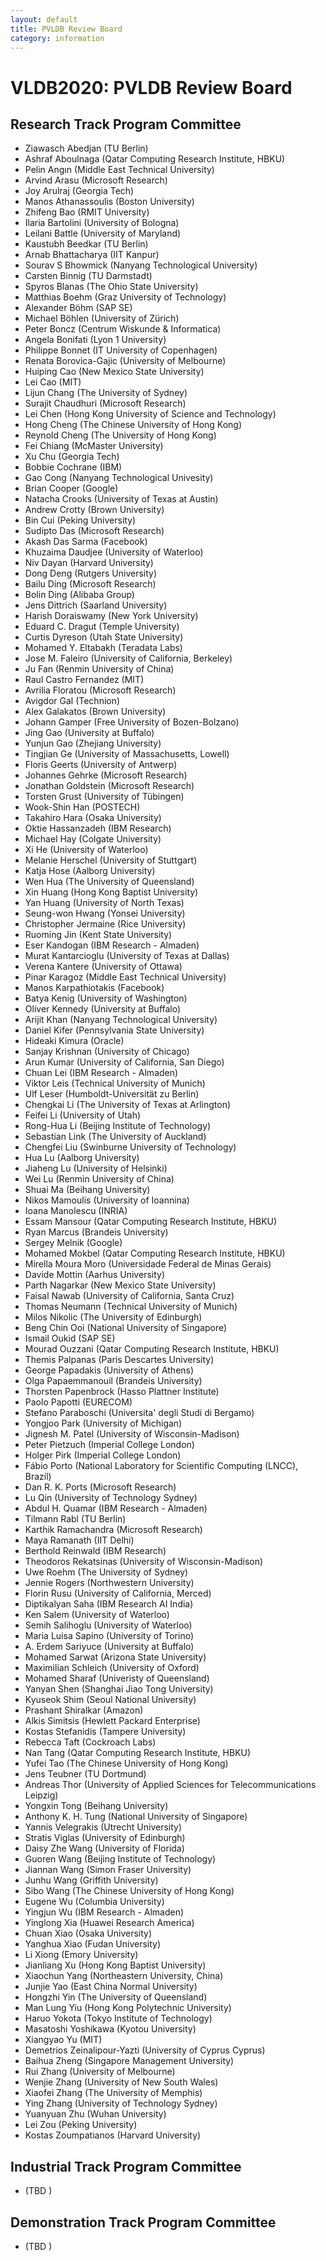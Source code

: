 ```yaml
---
layout: default
title: PVLDB Review Board
category: information
---
```


# VLDB2020: PVLDB Review Board

## Research Track Program Committee

* Ziawasch Abedjan (TU Berlin)
* Ashraf Aboulnaga (Qatar Computing Research Institute, HBKU)
* Pelin Angın (Middle East Technical University)
* Arvind Arasu (Microsoft Research)
* Joy Arulraj (Georgia Tech)
* Manos Athanassoulis (Boston University)
* Zhifeng Bao (RMIT University)
* Ilaria Bartolini (University of Bologna)
* Leilani Battle (University of Maryland)
* Kaustubh Beedkar (TU Berlin)
* Arnab Bhattacharya (IIT Kanpur)
* Sourav S Bhowmick (Nanyang Technological University)
* Carsten Binnig (TU Darmstadt)
* Spyros Blanas (The Ohio State University)
* Matthias Boehm (Graz University of Technology)
* Alexander Böhm (SAP SE)
* Michael Böhlen (University of Zürich)
* Peter Boncz (Centrum Wiskunde & Informatica)
* Angela Bonifati (Lyon 1 University)
* Philippe Bonnet (IT University of Copenhagen)
* Renata Borovica-Gajic (University of Melbourne)
* Huiping Cao (New Mexico State University)
* Lei Cao (MIT)
* Lijun Chang (The University of Sydney)
* Surajit Chaudhuri (Microsoft Research)
* Lei Chen (Hong Kong University of Science and Technology)
* Hong Cheng (The Chinese University of Hong Kong)
* Reynold Cheng (The University of Hong Kong)
* Fei Chiang (McMaster University)
* Xu Chu (Georgia Tech)
* Bobbie Cochrane (IBM)
* Gao Cong (Nanyang Technological Univesity)
* Brian Cooper (Google)
* Natacha Crooks (University of Texas at Austin)
* Andrew Crotty (Brown University)
* Bin Cui (Peking University)
* Sudipto Das (Microsoft Research)
* Akash Das Sarma (Facebook)
* Khuzaima Daudjee (University of Waterloo)
* Niv Dayan (Harvard University)
* Dong Deng (Rutgers University)
* Bailu Ding (Microsoft Research)
* Bolin Ding (Alibaba Group)
* Jens Dittrich (Saarland University)
* Harish Doraiswamy (New York University)
* Eduard C. Dragut (Temple University)
* Curtis Dyreson (Utah State University)
* Mohamed Y. Eltabakh (Teradata Labs)
* Jose M. Faleiro (University of California, Berkeley)
* Ju Fan (Renmin University of China)
* Raul Castro Fernandez (MIT)
* Avrilia Floratou (Microsoft Research)
* Avigdor Gal (Technion)
* Alex Galakatos (Brown University)
* Johann Gamper (Free University of Bozen-Bolzano)
* Jing Gao (University at Buffalo)
* Yunjun Gao (Zhejiang University)
* Tingjian Ge (University of Massachusetts, Lowell)
* Floris Geerts (University of Antwerp)
* Johannes Gehrke (Microsoft Research)
* Jonathan Goldstein (Microsoft Research)
* Torsten Grust (University of Tübingen)
* Wook-Shin Han (POSTECH)
* Takahiro Hara (Osaka University)
* Oktie Hassanzadeh (IBM Research)
* Michael Hay (Colgate University)
* Xi He (University of Waterloo)
* Melanie Herschel (University of Stuttgart)
* Katja Hose (Aalborg University)
* Wen Hua (The University of Queensland)
* Xin Huang (Hong Kong Baptist University)
* Yan Huang (University of North Texas)
* Seung-won Hwang (Yonsei University)
* Christopher Jermaine (Rice University)
* Ruoming Jin (Kent State University)
* Eser Kandogan (IBM Research - Almaden)
* Murat Kantarcioglu (University of Texas at Dallas)
* Verena Kantere (University of Ottawa)
* Pinar Karagoz (Middle East Technical University)
* Manos Karpathiotakis (Facebook)
* Batya Kenig (University of Washington)
* Oliver Kennedy (University at Buffalo)
* Arijit Khan (Nanyang Technological University)
* Daniel Kifer (Pennsylvania State University)
* Hideaki Kimura (Oracle)
* Sanjay Krishnan (University of Chicago)
* Arun Kumar (University of California, San Diego)
* Chuan Lei (IBM Research - Almaden)
* Viktor Leis (Technical University of Munich)
* Ulf Leser (Humboldt-Universität zu Berlin)
* Chengkai Li (The University of Texas at Arlington)
* Feifei Li (University of Utah)
* Rong-Hua Li (Beijing Institute of Technology)
* Sebastian Link (The University of Auckland)
* Chengfei Liu (Swinburne University of Technology)
* Hua Lu (Aalborg University)
* Jiaheng Lu (University of Helsinki)
* Wei Lu (Renmin University of China)
* Shuai Ma (Beihang University)
* Nikos Mamoulis (University of Ioannina)
* Ioana Manolescu (INRIA)
* Essam Mansour (Qatar Computing Research Institute, HBKU)
* Ryan Marcus (Brandeis University)
* Sergey Melnik (Google)
* Mohamed Mokbel (Qatar Computing Research Institute, HBKU)
* Mirella Moura Moro (Universidade Federal de Minas Gerais)
* Davide Mottin (Aarhus University)
* Parth Nagarkar (New Mexico State University)
* Faisal Nawab (University of California, Santa Cruz)
* Thomas Neumann (Technical University of Munich)
* Milos Nikolic (The University of Edinburgh)
* Beng Chin Ooi (National University of Singapore)
* Ismail Oukid (SAP SE)
* Mourad Ouzzani (Qatar Computing Research Institute, HBKU)
* Themis Palpanas (Paris Descartes University)
* George Papadakis (University of Athens)
* Olga Papaemmanouil (Brandeis University)
* Thorsten Papenbrock (Hasso Plattner Institute)
* Paolo Papotti (EURECOM)
* Stefano Paraboschi (Universita' degli Studi di Bergamo)
* Yongjoo Park (University of Michigan)
* Jignesh M. Patel (University of Wisconsin-Madison)
* Peter Pietzuch (Imperial College London)
* Holger Pirk (Imperial College London)
* Fábio Porto (National Laboratory for Scientific Computing (LNCC), Brazil)
* Dan R. K. Ports (Microsoft Research)
* Lu Qin (University of Technology Sydney)
* Abdul H. Quamar (IBM Research - Almaden)
* Tilmann Rabl (TU Berlin)
* Karthik Ramachandra (Microsoft Research)
* Maya Ramanath (IIT Delhi)
* Berthold Reinwald (IBM Research)
* Theodoros Rekatsinas (University of Wisconsin-Madison)
* Uwe Roehm (The University of Sydney)
* Jennie Rogers (Northwestern University)
* Florin Rusu (University of California, Merced)
* Diptikalyan Saha (IBM Research AI India)
* Ken Salem (University of Waterloo)
* Semih Salihoglu (University of Waterloo)
* Maria Luisa Sapino (University of Torino)
* A. Erdem Sariyuce (University at Buffalo)
* Mohamed Sarwat (Arizona State University)
* Maximilian Schleich (University of Oxford)
* Mohamed Sharaf (Univeristy of Queensland)
* Yanyan Shen (Shanghai Jiao Tong University)
* Kyuseok Shim (Seoul National University)
* Prashant Shiralkar (Amazon)
* Alkis Simitsis (Hewlett Packard Enterprise)
* Kostas Stefanidis (Tampere University)
* Rebecca Taft (Cockroach Labs)
* Nan Tang (Qatar Computing Research Institute, HBKU)
* Yufei Tao (The Chinese University of Hong Kong)
* Jens Teubner (TU Dortmund)
* Andreas Thor (University of Applied Sciences for Telecommunications Leipzig)
* Yongxin Tong (Beihang University)
* Anthony K. H. Tung (National University of Singapore)
* Yannis Velegrakis (Utrecht University)
* Stratis Viglas (University of Edinburgh)
* Daisy Zhe Wang (University of Florida)
* Guoren Wang (Beijing Institute of Technology)
* Jiannan Wang (Simon Fraser University)
* Junhu Wang (Griffith University)
* Sibo Wang (The Chinese University of Hong Kong)
* Eugene Wu (Columbia University)
* Yingjun Wu (IBM Research - Almaden)
* Yinglong Xia (Huawei Research America)
* Chuan Xiao (Osaka University)
* Yanghua Xiao (Fudan University)
* Li Xiong (Emory University)
* Jianliang Xu (Hong Kong Baptist University)
* Xiaochun Yang (Northeastern University, China)
* Junjie Yao (East China Normal University)
* Hongzhi Yin (The University of Queensland)
* Man Lung Yiu (Hong Kong Polytechnic University)
* Haruo Yokota (Tokyo Institute of Technology)
* Masatoshi Yoshikawa (Kyotou University)
* Xiangyao Yu (MIT)
* Demetrios Zeinalipour-Yazti (University of Cyprus Cyprus)
* Baihua Zheng (Singapore Management University)
* Rui Zhang (University of Melbourne)
* Wenjie Zhang (University of New South Wales)
* Xiaofei Zhang (The University of Memphis)
* Ying Zhang (University of Technology Sydney)
* Yuanyuan Zhu (Wuhan University)
* Lei Zou (Peking University)
* Kostas Zoumpatianos (Harvard University)

## Industrial Track Program Committee

* (TBD )

## Demonstration Track Program Committee

* (TBD )